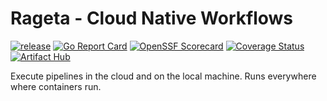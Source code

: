 # Rageta - Cloud Native Workflows
[![release](https://github.com/doodlescheduling/rageta/actions/workflows/release.yaml/badge.svg)](https://github.com/doodlescheduling/rageta/actions/workflows/release.yaml)
[![Go Report Card](https://goreportcard.com/badge/github.com/doodlescheduling/rageta)](https://goreportcard.com/report/github.com/doodlescheduling/rageta)
[![OpenSSF Scorecard](https://api.securityscorecards.dev/projects/github.com/raffis/rageta/badge)](https://api.securityscorecards.dev/projects/github.com/raffis/rageta)
[![Coverage Status](https://coveralls.io/repos/github/raffis/rageta/badge.svg?branch=master)](https://coveralls.io/github/raffis/rageta?branch=master)
[![Artifact Hub](https://img.shields.io/endpoint?url=https://artifacthub.io/badge/repository/rageta)](https://artifacthub.io/packages/search?repo=rageta)

Execute pipelines in the cloud and on the local machine. Runs everywhere where containers run.

